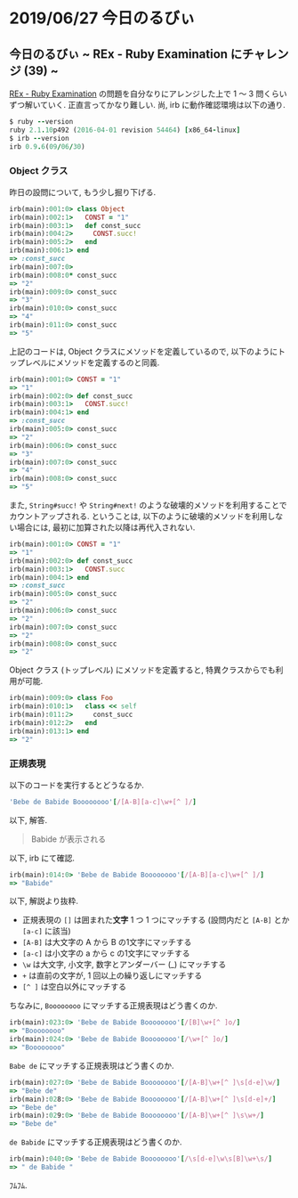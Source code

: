# 2019/06/27 今日のるびぃ

## 今日のるびぃ ~ REx - Ruby Examination にチャレンジ (39) ~

[REx - Ruby Examination](https://rex.libertyfish.co.jp/) の問題を自分なりにアレンジした上で 1 〜 3 問くらいずつ解いていく. 正直言ってかなり難しい. 尚, irb に動作確認環境は以下の通り.

```ruby
$ ruby --version
ruby 2.1.10p492 (2016-04-01 revision 54464) [x86_64-linux]
$ irb --version
irb 0.9.6(09/06/30)
```

### Object クラス

昨日の設問について, もう少し掘り下げる.

```ruby
irb(main):001:0> class Object
irb(main):002:1>   CONST = "1"
irb(main):003:1>   def const_succ
irb(main):004:2>     CONST.succ!
irb(main):005:2>   end
irb(main):006:1> end
=> :const_succ
irb(main):007:0> 
irb(main):008:0* const_succ
=> "2"
irb(main):009:0> const_succ
=> "3"
irb(main):010:0> const_succ
=> "4"
irb(main):011:0> const_succ
=> "5"
```

上記のコードは, Object クラスにメソッドを定義しているので, 以下のようにトップレベルにメソッドを定義するのと同義.

```ruby
irb(main):001:0> CONST = "1"
=> "1"
irb(main):002:0> def const_succ
irb(main):003:1>   CONST.succ!
irb(main):004:1> end
=> :const_succ
irb(main):005:0> const_succ
=> "2"
irb(main):006:0> const_succ
=> "3"
irb(main):007:0> const_succ
=> "4"
irb(main):008:0> const_succ
=> "5"
```

また, `String#succ!` や `String#next!` のような破壊的メソッドを利用することでカウントアップされる. ということは, 以下のように破壊的メソッドを利用しない場合には, 最初に加算された以降は再代入されない.

```ruby
irb(main):001:0> CONST = "1"
=> "1"
irb(main):002:0> def const_succ
irb(main):003:1>   CONST.succ
irb(main):004:1> end
=> :const_succ
irb(main):005:0> const_succ
=> "2"
irb(main):006:0> const_succ
=> "2"
irb(main):007:0> const_succ
=> "2"
irb(main):008:0> const_succ
=> "2"
```

Object クラス (トップレベル) にメソッドを定義すると, 特異クラスからでも利用が可能.

```ruby
irb(main):009:0> class Foo
irb(main):010:1>   class << self
irb(main):011:2>     const_succ
irb(main):012:2>   end
irb(main):013:1> end
=> "2"
```

### 正規表現

以下のコードを実行するとどうなるか.

```ruby
'Bebe de Babide Boooooooo'[/[A-B][a-c]\w+[^ ]/]
```

以下, 解答.

> Babide が表示される

以下, irb にて確認.

```ruby
irb(main):014:0> 'Bebe de Babide Boooooooo'[/[A-B][a-c]\w+[^ ]/]
=> "Babide"
```

以下, 解説より抜粋.

* 正規表現の `[]` は囲まれた**文字** 1 つ 1 つにマッチする (設問内だと `[A-B]` とか `[a-c]` に該当)
* `[A-B]` は大文字の A から B の1文字にマッチする
* `[a-c]` は小文字の a から c の1文字にマッチする
* `\w` は大文字, 小文字, 数字とアンダーバー (\_) にマッチする
* `+` は直前の文字が, 1 回以上の繰り返しにマッチする
* `[^ ]` は空白以外にマッチする

ちなみに, `Boooooooo` にマッチする正規表現はどう書くのか.

```ruby
irb(main):023:0> 'Bebe de Babide Boooooooo'[/[B]\w+[^ ]o/]
=> "Boooooooo"
irb(main):024:0> 'Bebe de Babide Boooooooo'[/\w+[^ ]o/]
=> "Boooooooo"
```

`Babe de` にマッチする正規表現はどう書くのか.

```ruby
irb(main):027:0> 'Bebe de Babide Boooooooo'[/[A-B]\w+[^ ]\s[d-e]\w/]
=> "Bebe de"
irb(main):028:0> 'Bebe de Babide Boooooooo'[/[A-B]\w+[^ ]\s[d-e]+/]
=> "Bebe de"
irb(main):029:0> 'Bebe de Babide Boooooooo'[/[A-B]\w+[^ ]\s\w+/]
=> "Bebe de"
```

` de Babide ` にマッチする正規表現はどう書くのか.

```ruby
irb(main):040:0> 'Bebe de Babide Boooooooo'[/\s[d-e]\w\s[B]\w+\s/]
=> " de Babide "
```

ﾌﾑﾌﾑ.
